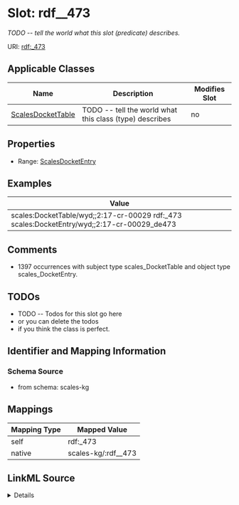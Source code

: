

# Slot: rdf__473


_TODO -- tell the world what this slot (predicate) describes._





URI: [rdf:_473](http://www.w3.org/1999/02/22-rdf-syntax-ns#_473)



<!-- no inheritance hierarchy -->





## Applicable Classes

| Name | Description | Modifies Slot |
| --- | --- | --- |
| [ScalesDocketTable](../classes/ScalesDocketTable.md) | TODO -- tell the world what this class (type) describes |  no  |







## Properties

* Range: [ScalesDocketEntry](../classes/ScalesDocketEntry.md)






## Examples

| Value |
| --- |
| scales:DocketTable/wyd;;2:17-cr-00029 rdf:_473 scales:DocketEntry/wyd;;2:17-cr-00029_de473 |

## Comments

* 1397 occurrences with subject type scales_DocketTable and object type scales_DocketEntry.

## TODOs

* TODO -- Todos for this slot go here
* or you can delete the todos
* if you think the class is perfect.

## Identifier and Mapping Information







### Schema Source


* from schema: scales-kg




## Mappings

| Mapping Type | Mapped Value |
| ---  | ---  |
| self | rdf:_473 |
| native | scales-kg/:rdf__473 |




## LinkML Source

<details>
```yaml
name: rdf__473
description: TODO -- tell the world what this slot (predicate) describes.
todos:
- TODO -- Todos for this slot go here
- or you can delete the todos
- if you think the class is perfect.
comments:
- 1397 occurrences with subject type scales_DocketTable and object type scales_DocketEntry.
examples:
- value: scales:DocketTable/wyd;;2:17-cr-00029 rdf:_473 scales:DocketEntry/wyd;;2:17-cr-00029_de473
from_schema: scales-kg
rank: 1000
slot_uri: rdf:_473
alias: rdf__473
domain_of:
- scales_DocketTable
range: scales_DocketEntry

```
</details>